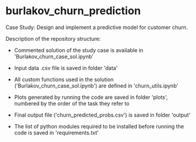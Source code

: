 # burlakov_churn_prediction
Case Study: Design and implement a predictive model for customer churn.

Description of the repository structure:

- Commented solution of the study case is available in 'Burlakov_churn_case_sol.ipynb'

- Input data .csv file is saved in folder 'data'

- All custom functions used in the solution ('Burlakov_churn_case_sol.ipynb') are defined in 'churn_utils.ipynb'

- Plots generated by running the code are saved in folder 'plots', numbered by the order of the task they refer to 

- Final output file ('churn_predicted_probs.csv') is saved in folder 'output'

- The list of python modules required to be installed before running the code is saved in 'requirements.txt'
